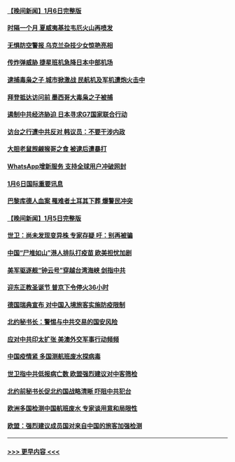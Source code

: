 #### [【晚间新闻】1月6日完整版](../pages/prog202/a103619138.md?t=01071243) 
#### [时隔一个月 夏威夷基拉韦厄火山再喷发](../pages/prog202/a103619010.md?t=01071243) 
#### [无惧防空警报 乌克兰杂技少女惊艳亮相](../pages/prog202/a103619033.md?t=01071243) 
#### [传炸弹威胁 捷星班机急降日本中部机场](../pages/prog202/a103619094.md?t=01071243) 
#### [逮捕毒枭之子 城市掀激战 民航机及军机遭炮火击中](../pages/prog202/a103618988.md?t=01071243) 
#### [拜登抵达访问前 墨西哥大毒枭之子被捕](../pages/prog202/a103618805.md?t=01071243) 
#### [遏制中共经济胁迫 日本寻求G7国家联合行动](../pages/prog202/a103618809.md?t=01071243) 
#### [访台之行遭中共反对 韩议员：不要干涉内政](../pages/prog202/a103618472.md?t=01071243) 
#### [大胆老鼠觊觎猴哥之食 被逮后遭暴打](../pages/prog202/a103618467.md?t=01071243) 
#### [WhatsApp增新服务 支持全球用户冲破网封](../pages/prog202/a103618456.md?t=01071243) 
#### [1月6日国际重要讯息](../pages/prog202/a103618485.md?t=01071243) 
#### [巴黎库德人血案 罹难者土耳其下葬 爆警民冲突](../pages/prog202/a103618432.md?t=01071243) 
#### [【晚间新闻】1月5日完整版](../pages/prog202/a103618214.md?t=01071243) 
#### [世卫：尚未发现变异株 专家存疑 吁：别再被骗](../pages/prog202/a103618272.md?t=01071243) 
#### [中国“尸堆如山”港人排队打疫苗 欧美担忧加剧](../pages/prog202/a103618275.md?t=01071243) 
#### [美军驱逐舰“钟云号”穿越台湾海峡 剑指中共](../pages/prog202/a103618180.md?t=01071243) 
#### [迎东正教圣诞节 普京下令停火36小时](../pages/prog202/a103618102.md?t=01071243) 
#### [德国瑞典宣布 对中国入境旅客实施防疫限制](../pages/prog202/a103618095.md?t=01071243) 
#### [北约秘书长：警惕与中共交易的国安风险](../pages/prog202/a103618104.md?t=01071243) 
#### [应对中共印太扩张 美澳外交军事行动频频](../pages/prog202/a103618108.md?t=01071243) 
#### [中国疫情紧 多国测航班废水探病毒](../pages/prog202/a103618097.md?t=01071243) 
#### [世卫指中共低报病亡数 欧盟强烈建议对中客筛检](../pages/prog202/a103617864.md?t=01071243) 
#### [北约前秘书长促北约国战略清晰 吓阻中共犯台](../pages/prog202/a103617866.md?t=01071243) 
#### [欧洲多国检测中国航班废水 专家谈用意和局限性](../pages/prog202/a103617845.md?t=01071243) 
#### [欧盟：强烈建议成员国对来自中国的旅客加强检测](../pages/prog202/a103617735.md?t=01071243) 

----
#### [ >>> 更早内容 <<< ](../indexes/prog202-earlier.md)
